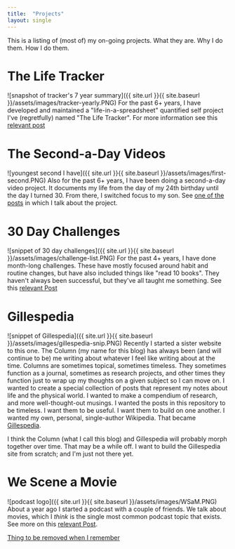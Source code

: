 ```yaml
---
title:  "Projects"
layout: single
---
```


This is a listing of (most of) my on-going projects. What they are. Why I do them. How I do them.

# The Life Tracker
![snapshot of tracker's 7 year summary]({{ site.url }}{{ site.baseurl }}/assets/images/tracker-yearly.PNG)
For the past 6+ years, I have developed and maintained a "life-in-a-spreadsheet" quantified self project I've (regretfully) named "The Life Tracker". For more information see this [relevant post](https://aarongilly.com/339-five-years-tracked/)
# The Second-a-Day Videos
![youngest second I have]({{ site.url }}{{ site.baseurl }}/assets/images/first-second.PNG)
Also for the past 6+ years, I have been doing a second-a-day video project. It documents my life from the day of my 24th birthday until the day I turned 30. From there, I switched focus to my son. See [one of the posts](https://aarongilly.com/349-sixth-second-day/) in which I talk about the project.
# 30 Day Challenges
![snippet of 30 day challenges]({{ site.url }}{{ site.baseurl }}/assets/images/challenge-list.PNG)
For the past 4+ years, I have done month-long challenges. These have mostly focused around habit and routine changes, but have also included things like "read 10 books". They haven't always been successful, but they've all taught me something. See this [relevant Post](https://aarongilly.com/377-challenges/)

# Gillespedia
![snippet of Gillespedia]({{ site.url }}{{ site.baseurl }}/assets/images/gillespedia-snip.PNG)
Recently I started a sister website to this one. The Column (my name for this blog) has always been (and will continue to be) me writing about whatever I feel like writing about at the time. Columns are sometimes topical, sometimes timeless. They sometimes function as a journal, sometimes as research projects, and other times they function just to wrap up my thoughts on a given subject so I can move on. I wanted to create a special collection of posts that represent my notes about life and the physical world. I wanted to make a compendium of research, and more well-thought-out musings. I wanted the posts in this repository to be timeless. I want them to be useful. I want them to build on one another. I wanted my own, personal, single-author Wikipedia. That became [Gillespedia](http://www.gillespedia.com).

I think the Column (what I call this blog) and Gillespedia will probably morph together over time. That may be a while off. I want to build the Gillespedia site from scratch; and I'm just not there yet.

# We Scene a Movie
![podcast logo]({{ site.url }}{{ site.baseurl }}/assets/images/WSaM.PNG)
About a year ago I started a podcast with a couple of friends. We talk about movies, which I *think* is the single most common podcast topic that exists. See more on this 
[relevant Post](https://aarongilly.com/367-we-scene-movie/).

[Thing to be removed when I remember](https://aarongilly.com/_pages/Nick/)